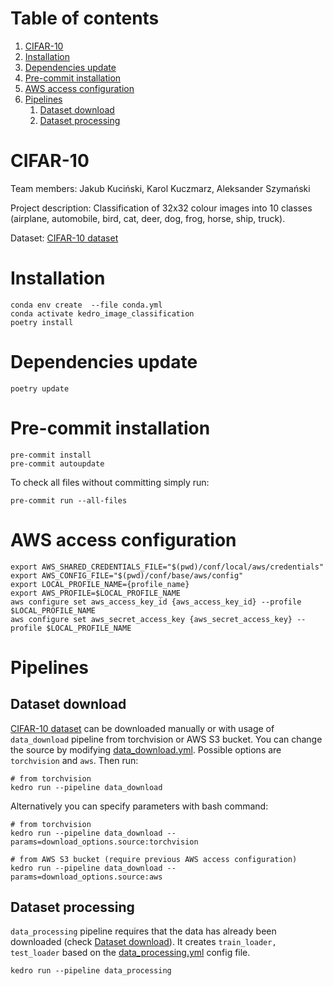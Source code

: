 # Table of contents
1. [CIFAR-10 ](#cifar-10)
2. [Installation](#installation)
3. [Dependencies update](#dependencies-update)
4. [Pre-commit installation](#pre-commit-installation)
5. [AWS access configuration](#aws-access-configuration)
6. [Pipelines](#pipelines)
   1. [Dataset download](#dataset-download)
   2. [Dataset processing](#dataset-processing)

# CIFAR-10

Team members: Jakub Kuciński, Karol Kuczmarz, Aleksander Szymański

Project description: Classification of 32x32 colour images into 10 classes (airplane, automobile, bird, cat, deer, dog, frog, horse, ship, truck).

Dataset: [CIFAR-10 dataset](https://www.cs.toronto.edu/~kriz/cifar.html)

# Installation

```shell
conda env create  --file conda.yml
conda activate kedro_image_classification
poetry install
```

# Dependencies update

```shell
poetry update
```

# Pre-commit installation

```shell
pre-commit install
pre-commit autoupdate
```
To check all files without committing simply run:
```shell
pre-commit run --all-files
```

# AWS access configuration

```shell
export AWS_SHARED_CREDENTIALS_FILE="$(pwd)/conf/local/aws/credentials"
export AWS_CONFIG_FILE="$(pwd)/conf/base/aws/config"
export LOCAL_PROFILE_NAME={profile_name}
export AWS_PROFILE=$LOCAL_PROFILE_NAME
aws configure set aws_access_key_id {aws_access_key_id} --profile $LOCAL_PROFILE_NAME
aws configure set aws_secret_access_key {aws_secret_access_key} --profile $LOCAL_PROFILE_NAME
```

# Pipelines

## Dataset download

[CIFAR-10 dataset](https://www.cs.toronto.edu/~kriz/cifar.html) can be downloaded manually or with usage of `data_download` pipeline from torchvision or AWS S3 bucket. You can change the source by modifying [data_download.yml](conf/base/parameters/data_download.yml). Possible options are `torchvision` and `aws`. Then run:
```shell
# from torchvision
kedro run --pipeline data_download
```

Alternatively you can specify parameters with bash command:
```shell
# from torchvision
kedro run --pipeline data_download --params=download_options.source:torchvision
```

```shell
# from AWS S3 bucket (require previous AWS access configuration)
kedro run --pipeline data_download --params=download_options.source:aws
```

## Dataset processing

`data_processing` pipeline requires that the data has already been downloaded (check [Dataset download](#dataset-download)). It creates `train_loader, test_loader` based on the [data_processing.yml](conf/base/parameters/data_processing.yml) config file.

```shell
kedro run --pipeline data_processing
```
